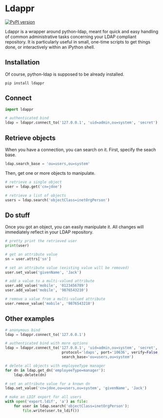 Ldappr
=======

[![PyPI version](https://badge.fury.io/py/ldappr.svg)](http://badge.fury.io/py/ldappr)

Ldappr is a wrapper around python-ldap, meant for quick and easy handling of 
common administrative tasks concerning your LDAP compliant repository. It is
particularly useful in small, one-time scripts to get things done, or
interactively within an iPython shell.

Installation
------------

Of course, python-ldap is supposed to be already installed.

```
pip install ldappr
```

Connect
-------

```python
import ldappr

# authenticated bind
ldap = ldappr.connect_to('127.0.0.1', 'uid=admin,ou=system', 'secret')
```

Retrieve objects
----------------

When you have a connection, you can search on it. First, specify the seach base.

```python
ldap.search_base = 'ou=users,ou=system'
```

Then, get one or more objects to manipulate.

```python
# retrieve a single object
user = ldap.get('cn=jdoe')

# retrieve a list of objects
users = ldap.search('objectClass=inetOrgPerson')
```

Do stuff
--------

Once you got an object, you can easily manipulate it. All changes will 
immediately reflect in your LDAP repository.

```python
# pretty print the retrieved user
print(user)

# get an attribute value
sn = user.attrs['sn']

# set an attribute value (existing value will be removed)
user.set_value('givenName', 'Jack')

# add a value to a multi-valued attribute
user.add_value('mobile', '0123456789')
user.add_value('mobile', '9876543210')

# remove a value from a multi-valued attribute
user.remove_value('mobile', '9876543210')
```

Other examples
--------------
```python
# anonymous bind
ldap = ldappr.connect_to('127.0.0.1')

# authenticated bind with more options
ldap = ldappr.connect_to('127.0.0.1', 'uid=admin,ou=system', 'secret',
                          protocol='ldaps', port='10636', verify=False, 
                          search_base='ou=users,ou=system')

# delete all objects with employeeType manager
for dn in ldap.get_dn('employeeType=manager'):
    ldap.delete(dn)

# set an attribute value for a known dn
ldap.set_value('cn=jdoe,ou=users,ou=system', 'givenName', 'Jack')

# make an LDIF export for all users
with open('export.ldif', 'a') as file:
    for user in ldap.search('objectClass=inetOrgPerson'):
        file.write(user.to_ldif())
```
